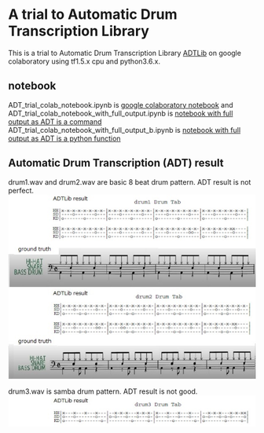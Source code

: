 # A trial to Automatic Drum Transcription Library

This is a trial to Automatic Drum Transcription Library [ADTLib](https://github.com/CarlSouthall/ADTLib) on google colaboratory using  tf1.5.x cpu and python3.6.x.  

## notebook
ADT_trial_colab_notebook.ipynb is [google colaboratory notebook](https://colab.research.google.com/github/shun60s/ADTLib-trial/blob/master/ADT_trial_colab_notebook.ipynb) and ADT_trial_colab_notebook_with_full_output.ipynb is [notebook with full output as ADT is a command](https://colab.research.google.com/github/shun60s/ADTLib-trial/blob/master/ADT_trial_colab_notebook_with_full_output.ipynb)  
ADT_trial_colab_notebook_with_full_output_b.ipynb is [notebook with full output as ADT is a python function](https://colab.research.google.com/github/shun60s/ADTLib-trial/blob/master/ADT_trial_colab_notebook_with_full_output_b.ipynb)  


## Automatic Drum Transcription (ADT) result 
drum1.wav and drum2.wav are basic 8 beat drum pattern. ADT result is not perfect.  
![figure1](docs/drum1_result_vs_ground_truth.jpg)  
![figure2](docs/drum2_result_vs_ground_truth.jpg)  

drum3.wav is samba drum pattern. ADT result is not good.  
![figure3](docs/drum3_result_.jpg)  









